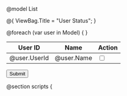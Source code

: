 @model List<UserViewModel>

@{
    ViewBag.Title = "User Status";
}

<table class="table">
    <thead>
        <tr>
            <th>User ID</th>
            <th>Name</th>
            <th>Action</th>
        </tr>
    </thead>
    <tbody>
        @foreach (var user in Model)
        {
            <tr>
                <td>@user.UserId</td>
                <td>@user.Name</td>
                <td>
                    <input type="checkbox" class="status-checkbox" data-userid="@user.UserId" @(user.Status ? "checked" : "") />
                </td>
            </tr>
        }
    </tbody>
</table>
<button id="submitBtn">Submit</button>

@section scripts {
    <script src="https://ajax.googleapis.com/ajax/libs/jquery/3.5.1/jquery.min.js"></script>
    <script>
        $(document).ready(function () {
            $('#submitBtn').click(function () {
                var data = [];
                $('.status-checkbox').each(function () {
                    data.push({
                        userId: $(this).data('userid'),
                        status: $(this).is(':checked') ? 'Activated' : 'Inactive'
                    });
                });
                
                $.ajax({
                    type: "POST",
                    url: "@Url.Action("UpdateStatus", "Activate")",
                    data: JSON.stringify(data),
                    contentType: "application/json",
                    success: function (response) {
                        alert("Status updated successfully!");
                    },
                    error: function () {
                        alert("Error updating status.");
                    }
                });
            });
        });
    </script>
}


using System.Collections.Generic;
using System.Linq;
using System.Web.Mvc;

public class ActivateController : Controller
{
    private List<UserViewModel> _users = new List<UserViewModel>
    {
        new UserViewModel { UserId = 1, Name = "User 1", Status = false },
        new UserViewModel { UserId = 2, Name = "User 2", Status = false },
        new UserViewModel { UserId = 3, Name = "User 3", Status = false }
    };

    public ActionResult Index()
    {
        return View(_users);
    }

    [HttpPost]
    public JsonResult UpdateStatus(List<UserViewModel> users)
    {
        foreach (var user in users)
        {
            var existingUser = _users.FirstOrDefault(u => u.UserId == user.UserId);
            if (existingUser != null)
            {
                existingUser.Status = user.Status;
                // Update status in database here
            }
        }
        return Json(new { success = true });
    }
}

@model List<UserViewModel>

@{
    ViewBag.Title = "User Activation";
}

<h2>User Activation</h2>

<table class="table">
    <thead>
        <tr>
            <th>User ID</th>
            <th>Name</th>
            <th>Action</th>
        </tr>
    </thead>
    <tbody>
        @foreach (var user in Model)
        {
            <tr>
                <td>@user.UserId</td>
                <td>@user.Name</td>
                <td><input type="checkbox" class="user-checkbox" data-user-id="@user.UserId" @(user.IsActive ? "checked" : "") /></td>
            </tr>
        }
    </tbody>
</table>

<button id="btnSubmit" class="btn btn-primary">Submit</button>

@section scripts {
    <script>
        $(document).ready(function () {
            var initialStates = {};

            $('.user-checkbox').each(function () {
                var userId = $(this).data('user-id');
                initialStates[userId] = $(this).prop('checked');
            });

            $('.user-checkbox').change(function () {
                var userId = $(this).data('user-id');
                var isActive = $(this).prop('checked');
                if (isActive !== initialStates[userId]) {
                    $(this).data('changed', true);
                } else {
                    $(this).removeData('changed');
                }
            });

            $('#btnSubmit').click(function () {
                var data = [];
                $('.user-checkbox').each(function () {
                    if ($(this).data('changed')) {
                        var userId = $(this).data('user-id');
                        var isActive = $(this).prop('checked');
                        data.push({ UserId: userId, IsActive: isActive });
                    }
                });
                if (data.length > 0) {
                    $.ajax({
                        url: '@Url.Action("UpdateStatus", "Activate")',
                        type: 'POST',
                        contentType: 'application/json',
                        data: JSON.stringify(data),
                        success: function (result) {
                            alert('Status updated successfully.');
                        },
                        error: function (xhr, status, error) {
                            alert('Error occurred while updating status.');
                        }
                    });
                }
            });
        });
    </script>
}


<script>
    $(document).ready(function () {
        var changedData = [];

        $('.user-checkbox').change(function () {
            var userId = $(this).data('user-id');
            var isActive = $(this).prop('checked');
            var existingIndex = changedData.findIndex(x => x.UserId === userId);

            if (existingIndex !== -1) {
                if (isActive === initialStates[userId]) {
                    // If the checkbox is changed back to its initial state, remove it from the array
                    changedData.splice(existingIndex, 1);
                } else {
                    // Update the existing entry in the array
                    changedData[existingIndex].IsActive = isActive;
                }
            } else {
                // Add a new entry to the array
                changedData.push({ UserId: userId, IsActive: isActive });
            }
        });

        $('#btnSubmit').click(function () {
            if (changedData.length > 0) {
                $.ajax({
                    url: '@Url.Action("UpdateStatus", "Activate")',
                    type: 'POST',
                    contentType: 'application/json',
                    data: JSON.stringify(changedData),
                    success: function (result) {
                        alert('Status updated successfully.');
                    },
                    error: function (xhr, status, error) {
                        alert('Error occurred while updating status.');
                    }
                });
            }
        });
    });
</script>


